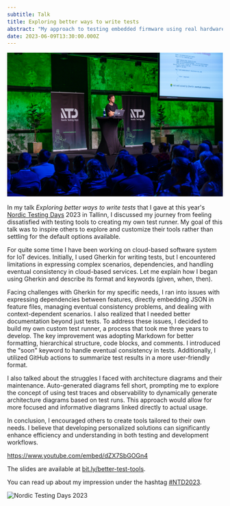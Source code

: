 ```yaml
---
subtitle: Talk
title: Exploring better ways to write tests
abstract: "My approach to testing embedded firmware using real hardware."
date: 2023-06-09T13:30:00.000Z
---
```


![Nordic Testing Days 2023](../media/ntd2023-talk.jpeg)

In my talk _Exploring better ways to write tests_ that I gave at this year's
[Nordic Testing Days](https://nordictestingdays.eu/) 2023 in Tallinn, I
discussed my journey from feeling dissatisfied with testing tools to creating my
own test runner. My goal of this talk was to inspire others to explore and
customize their tools rather than settling for the default options available.

For quite some time I have been working on cloud-based software system for IoT
devices. Initially, I used Gherkin for writing tests, but I encountered
limitations in expressing complex scenarios, dependencies, and handling eventual
consistency in cloud-based services. Let me explain how I began using Gherkin
and describe its format and keywords (given, when, then).

Facing challenges with Gherkin for my specific needs, I ran into issues with
expressing dependencies between features, directly embedding JSON in feature
files, managing eventual consistency problems, and dealing with
context-dependent scenarios. I also realized that I needed better documentation
beyond just tests. To address these issues, I decided to build my own custom
test runner, a process that took me three years to develop. The key improvement
was adopting Markdown for better formatting, hierarchical structure, code
blocks, and comments. I introduced the "soon" keyword to handle eventual
consistency in tests. Additionally, I utilized GitHub actions to summarize test
results in a more user-friendly format.

I also talked about the struggles I faced with architecture diagrams and their
maintenance. Auto-generated diagrams fell short, prompting me to explore the
concept of using test traces and observability to dynamically generate
architecture diagrams based on test runs. This approach would allow for more
focused and informative diagrams linked directly to actual usage.

In conclusion, I encouraged others to create tools tailored to their own needs.
I believe that developing personalized solutions can significantly enhance
efficiency and understanding in both testing and development workflows.

<https://www.youtube.com/embed/dZX7SbGOGn4>

The slides are available at
[bit.ly/better-test-tools](https://bit.ly/better-test-tools).

You can read up about my impression under the hashtag
[#NTD2023](https://chaos.social/@coderbyheart/tagged/ntd2023).

![Nordic Testing Days 2023](../media/ntd2023.jpeg)
